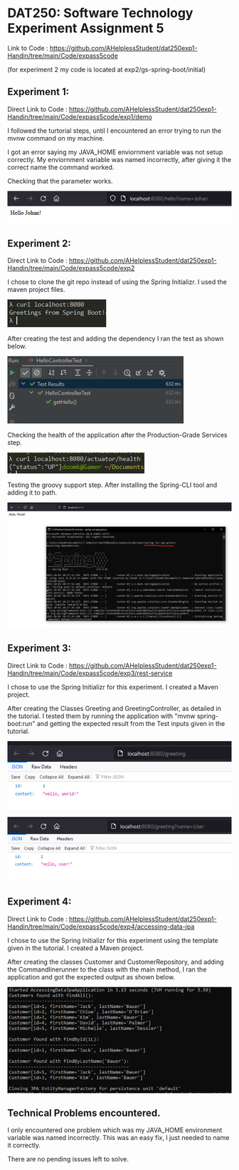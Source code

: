 # DAT250: Software Technology Experiment Assignment 5

Link to Code : https://github.com/AHelplessStudent/dat250exp1-Handin/tree/main/Code/expass5code

(for experiment 2 my code is located at exp2/gs-spring-boot/initial)

## Experiment 1:

Direct Link to Code : https://github.com/AHelplessStudent/dat250exp1-Handin/tree/main/Code/expass5code/exp1/demo

I followed the turtorial steps, until I encountered an error trying to run the mvnw command on my machine.

I got an error saying my JAVA_HOME enviornment variable was not setup correctly. My enviornment variable was named incorrectly, after giving it the correct name 
the command worked.

Checking that the parameter works.

![image1](https://github.com/AHelplessStudent/dat250exp1-Handin/blob/main/ImagesExpass5/Experiment1.png)

## Experiment 2:

Direct Link to Code : https://github.com/AHelplessStudent/dat250exp1-Handin/tree/main/Code/expass5code/exp2

I chose to clone the git repo instead of using the Spring Initializr. I used the maven project files. 

![image1](https://github.com/AHelplessStudent/dat250exp1-Handin/blob/main/ImagesExpass5/Experiment2Curl1.png)

After creating the test and adding the dependency I ran the test
as shown below.

![image1](https://github.com/AHelplessStudent/dat250exp1-Handin/blob/main/ImagesExpass5/Experiment2Test.png)

Checking the health of the application after the Production-Grade Services step.

![image1](https://github.com/AHelplessStudent/dat250exp1-Handin/blob/main/ImagesExpass5/Experiment2Curl2.png)

Testing the groovy support step. After installing the Spring-CLI tool and adding it to path.

![image1](https://github.com/AHelplessStudent/dat250exp1-Handin/blob/main/ImagesExpass5/Experiment2GroovySupport.png)

## Experiment 3:

Direct Link to Code : https://github.com/AHelplessStudent/dat250exp1-Handin/tree/main/Code/expass5code/exp3/rest-service

I chose to use the Spring Initializr for this experiment. I created a Maven project.

After creating the Classes Greeting and GreetingController, as detailed in the tutorial. I tested them by running the application with "mvnw spring-boot:run" and getting the expected result from the Test inputs given in the tutorial.

![image1](https://github.com/AHelplessStudent/dat250exp1-Handin/blob/main/ImagesExpass5/Experiment3Test1.png)

![image1](https://github.com/AHelplessStudent/dat250exp1-Handin/blob/main/ImagesExpass5/Experiment3Test2.png)


## Experiment 4:

Direct Link to Code : https://github.com/AHelplessStudent/dat250exp1-Handin/tree/main/Code/expass5code/exp4/accessing-data-jpa

I chose to use the Spring Initializr for this experiment using the template given in the tutorial. I created a Maven project.

After creating the classes Customer and CustomerRepository, and adding the Commandlinerunner to the class with the main method, I ran the application and got the expected output as shown below.

![image1](https://github.com/AHelplessStudent/dat250exp1-Handin/blob/main/ImagesExpass5/Experiment4Output.png)


## Technical Problems encountered.

I only encountered one problem which was my JAVA_HOME environment variable was named incorrectly. This was an easy fix, I just needed to name it correctly.

There are no pending issues left to solve.

